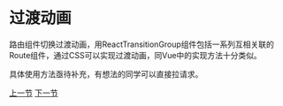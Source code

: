 过渡动画
=====

路由组件切换过渡动画，用ReactTransitionGroup组件包括一系列互相关联的Route组件，通过CSS可以实现过渡动画，同Vue中的实现方法十分类似。

具体使用方法亟待补充，有想法的同学可以直接拉请求。

[上一节](/react-router-demo/detail/5)
[下一节](/react-router-demo/detail/7)
